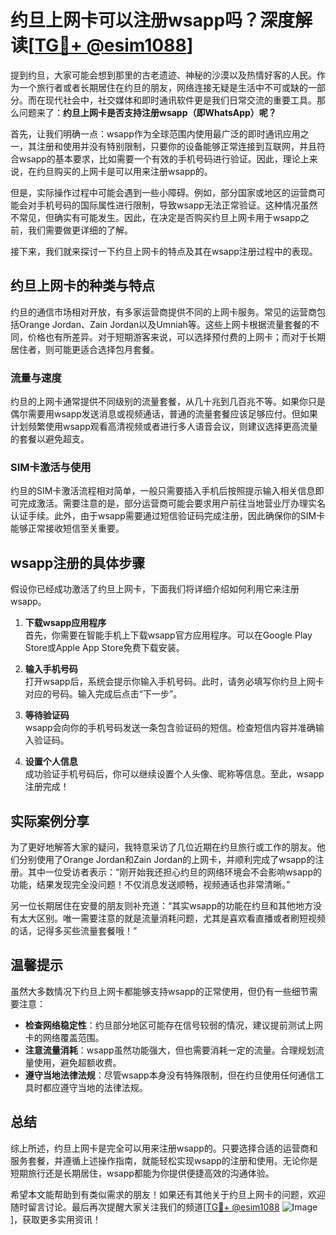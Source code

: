 # 约旦上网卡可以注册wsapp吗？深度解读[[TG💪+ @esim1088](https://t.me/s/esim1088)]

提到约旦，大家可能会想到那里的古老遗迹、神秘的沙漠以及热情好客的人民。作为一个旅行者或者长期居住在约旦的朋友，网络连接无疑是生活中不可或缺的一部分。而在现代社会中，社交媒体和即时通讯软件更是我们日常交流的重要工具。那么问题来了：**约旦上网卡是否支持注册wsapp（即WhatsApp）呢？**

首先，让我们明确一点：wsapp作为全球范围内使用最广泛的即时通讯应用之一，其注册和使用并没有特别限制，只要你的设备能够正常连接到互联网，并且符合wsapp的基本要求，比如需要一个有效的手机号码进行验证。因此，理论上来说，在约旦购买的上网卡是可以用来注册wsapp的。

但是，实际操作过程中可能会遇到一些小障碍。例如，部分国家或地区的运营商可能会对手机号码的国际属性进行限制，导致wsapp无法正常验证。这种情况虽然不常见，但确实有可能发生。因此，在决定是否购买约旦上网卡用于wsapp之前，我们需要做更详细的了解。

接下来，我们就来探讨一下约旦上网卡的特点及其在wsapp注册过程中的表现。

## 约旦上网卡的种类与特点

约旦的通信市场相对开放，有多家运营商提供不同的上网卡服务。常见的运营商包括Orange Jordan、Zain Jordan以及Umniah等。这些上网卡根据流量套餐的不同，价格也有所差异。对于短期游客来说，可以选择预付费的上网卡；而对于长期居住者，则可能更适合选择包月套餐。

### 流量与速度

约旦的上网卡通常提供不同级别的流量套餐，从几十兆到几百兆不等。如果你只是偶尔需要用wsapp发送消息或视频通话，普通的流量套餐应该足够应付。但如果计划频繁使用wsapp观看高清视频或者进行多人语音会议，则建议选择更高流量的套餐以避免超支。

### SIM卡激活与使用

约旦的SIM卡激活流程相对简单，一般只需要插入手机后按照提示输入相关信息即可完成激活。需要注意的是，部分运营商可能会要求用户前往当地营业厅办理实名认证手续。此外，由于wsapp需要通过短信验证码完成注册，因此确保你的SIM卡能够正常接收短信至关重要。

## wsapp注册的具体步骤

假设你已经成功激活了约旦上网卡，下面我们将详细介绍如何利用它来注册wsapp。

1. **下载wsapp应用程序**  
   首先，你需要在智能手机上下载wsapp官方应用程序。可以在Google Play Store或Apple App Store免费下载安装。

2. **输入手机号码**  
   打开wsapp后，系统会提示你输入手机号码。此时，请务必填写你约旦上网卡对应的号码。输入完成后点击“下一步”。

3. **等待验证码**  
   wsapp会向你的手机号码发送一条包含验证码的短信。检查短信内容并准确输入验证码。

4. **设置个人信息**  
   成功验证手机号码后，你可以继续设置个人头像、昵称等信息。至此，wsapp注册完成！

## 实际案例分享

为了更好地解答大家的疑问，我特意采访了几位近期在约旦旅行或工作的朋友。他们分别使用了Orange Jordan和Zain Jordan的上网卡，并顺利完成了wsapp的注册。其中一位受访者表示：“刚开始我还担心约旦的网络环境会不会影响wsapp的功能，结果发现完全没问题！不仅消息发送顺畅，视频通话也非常清晰。”

另一位长期居住在安曼的朋友则补充道：“其实wsapp的功能在约旦和其他地方没有太大区别。唯一需要注意的就是流量消耗问题，尤其是喜欢看直播或者刷短视频的话，记得多买些流量套餐哦！”

## 温馨提示

虽然大多数情况下约旦上网卡都能够支持wsapp的正常使用，但仍有一些细节需要注意：

- **检查网络稳定性**：约旦部分地区可能存在信号较弱的情况，建议提前测试上网卡的网络覆盖范围。
- **注意流量消耗**：wsapp虽然功能强大，但也需要消耗一定的流量。合理规划流量使用，避免超额收费。
- **遵守当地法律法规**：尽管wsapp本身没有特殊限制，但在约旦使用任何通信工具时都应遵守当地的法律法规。

## 总结

综上所述，约旦上网卡是完全可以用来注册wsapp的。只要选择合适的运营商和服务套餐，并遵循上述操作指南，就能轻松实现wsapp的注册和使用。无论你是短期旅行还是长期居住，wsapp都能为你提供便捷高效的沟通体验。

希望本文能帮助到有类似需求的朋友！如果还有其他关于约旦上网卡的问题，欢迎随时留言讨论。最后再次提醒大家关注我们的频道[[TG💪+ @esim1088](https://t.me/s/esim1088) ![Image](https://i.postimg.cc/4NQfJmqS/Snipaste-2025-05-13-00-14-12.png)]，获取更多实用资讯！